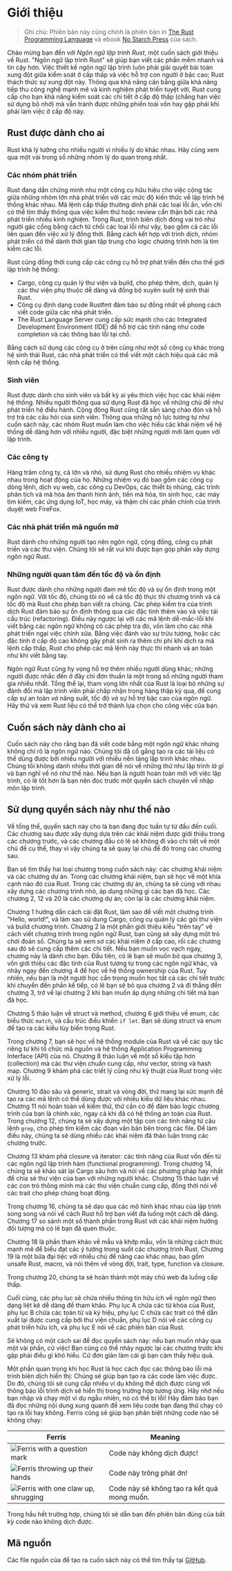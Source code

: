 # Giới thiệu

> Ghi chú: Phiên bản này cũng chính là phiên bản in [The Rust Programming
> Language][nsprust] và ebook [No Starch
> Press][nsp] của sách.

[nsprust]: https://nostarch.com/rust
[nsp]: https://nostarch.com/

Chào mừng bạn đến với *Ngôn ngữ lập trình Rust*, một cuốn sách giới thiệu về Rust.
"Ngôn ngữ lập trình Rust" sẽ giúp bạn viết các phần mềm nhanh và tin cậy hơn.
Việc thiết kế ngôn ngữ lập trình luôn phải giải quyết bài toán xung đột giữa
kiểm soát ở cấp thấp và việc hỗ trợ con người ở bậc cao; Rust thách thức sự xung đột
này. Thông qua khả năng cân bằng giữa khả năng tiếp thu công nghệ mạnh mẽ và kinh nghiệm
phát triển tuyệt vời, Rust cung cấp cho bạn khả năng kiểm soát các chi tiết ở cấp độ 
thấp (chẳng hạn việc sử dụng bộ nhớ) mà vẫn tránh được những phiền toái vốn hay gặp phải
khi phải làm việc ở cấp độ này.

## Rust được dành cho ai

Rust khá lý tưởng cho nhiều người vì nhiều lý do khác nhau. Hãy cũng xem qua một 
vài trong số những nhóm lý do quan trọng nhất.

### Các nhóm phát triển

Rust đang dần chứng minh như một công cụ hữu hiệu cho việc cộng tác giữa những nhóm 
lớn nhà phát triển với các mức độ kiến thức về lập trình hệ thống khác nhau. Mã lệnh cấp thấp
thường dính phải các loại lỗi ẩn, vốn chỉ có thể tìm thấy thông qua việc kiểm thử 
hoặc review cẩn thận bởi các nhà phát triển nhiều kinh nghiệm. Trong Rust, trình biên
dịch đóng vai trò như người gác cổng bằng cách từ chối các loại lỗi như vậy, bao gồm
cả các lỗi liên quan đến việc xử lý đồng thời. Bằng cách kết hợp với trình dịch, nhóm
phát triển có thể dành thời gian tập trung cho logic chương trình hơn là tìm kiếm
các lỗi.

Rust cũng đồng thời cung cấp các công cụ hỗ trợ phát triển đến cho thế giới lập trình hệ thống:

* Cargo, công cụ quản lý thư viện và build, cho phép thêm, dịch, quản lý 
các thư viện phụ thuộc dễ dàng và đồng bộ xuyên suốt hệ sinh thái Rust.
* Công cụ định dạng code Rustfmt đảm bảo sự đồng nhất về phong cách viết code giữa các nhà phát triển.
* The Rust Language Server cung cấp sức mạnh cho các Integrated Development Environment (IDE) để 
hỗ trợ các tính năng như code completion và các thông báo lỗi tại chỗ.

Bằng cách sử dụng các công cụ ở trên cũng như một số công cụ khác trong hệ sinh thái
Rust, các nhà phát triển có thể viết một cách hiệu quả các mã lệnh cấp hệ thống.

### Sinh viên

Rust được dành cho sinh viên và bất kỳ ai yêu thích việc học các khái niệm 
hệ thống. Nhiều người thông qua sử dụng Rust đã học về những chủ đề như phát
triển hệ điều hành. Cộng đông Rust cũng rất sẵn sàng chào đón và hỗ trợ trả 
các câu hỏi của sinh viên. Thông qua những nỗ lực tương tự như cuốn sách này,
các nhóm Rust muốn làm cho việc hiểu các khái niệm về hệ thống dễ dàng hơn với 
nhiều người, đặc biệt những người mới làm quen với lập trình.

### Các công ty

Hàng trăm công ty, cả lớn và nhỏ, sử dụng Rust cho nhiều nhiệm vụ khác nhau trong 
hoạt động của họ. Những nhiệm vụ đó bao gồm các công cụ dòng lệnh, dịch vụ web, 
các công cụ DevOps, các thiết bị nhúng, các trình phân tích và mã hóa âm thanh 
hình ảnh, tiền mã hóa, tin sinh học, các máy tìm kiếm, các ứng dụng IoT, học máy, 
và thậm chí các phần chính của trình duyệt web FireFox.

### Các nhà phát triển mã nguồn mở

Rust dành cho những người tạo nên ngôn ngữ, cộng đồng, công cụ phát triển
và các thư viện. Chúng tôi sẽ rất vui khi được bạn góp phần xây dựng ngôn ngữ Rust.

### Những người quan tâm đến tốc độ và ổn định

Rust được dành cho những người đam mê tốc độ và sự ổn định trong một ngôn ngữ. Với
tốc độ, chúng tôi nó về cả tốc độ thực thi chương trình và cả 
tốc độ mà Rust cho phép bạn viết ra chúng. Các phép kiểm tra của trình dịch Rust đảm
bảo sự ổn định thông qua các đặc tính thêm vào và việc tái cấu trúc (refactoring). 
Điều này ngược lại với các mã lệnh dễ-mắc-lỗi khi viết bằng các ngôn ngữ không có 
các phép tra đó, vốn làm cho các nhà phát triển ngại việc chỉnh sửa. Bằng việc đánh 
vào sự trừu tượng, hoặc các đặc tính ở cấp độ cao không gây phát sinh ra thêm chi phí 
khi dịch ra mã lệnh cấp thấp, Rust cho phép các mã lệnh này thực thi nhanh và an toàn 
như khi viết bằng tay. 

Ngôn ngữ Rust cũng hy vọng hỗ trợ thêm nhiều người dùng khác; những người được nhắc
đến ở đây chỉ đơn thuần là một trong số những người tham gia nhiều nhất. Tổng thể
lại, tham vọng lớn nhất của Rust là loại bỏ những sự đánh đổi mà lập trình viên phải
chấp nhận trong hàng thập kỷ qua, để cung cấp sự an toàn *và* năng suất, tốc 
độ *và* sự hỗ trợ bậc cao của ngôn ngữ. Hãy thử và xem Rust liệu có thể trở thành 
lựa chọn cho công việc của bạn.

## Cuốn sách này dành cho ai

Cuốn sách này cho rằng bạn đã viết code bằng một ngôn ngữ khác nhưng không chỉ 
rõ là ngôn ngữ nào. Chúng tôi đã cố gắng tạo ra các tài liệu có thể dùng được 
bởi nhiều người với nhiều nền tảng lập trình khác nhau. Chúng tôi không dành nhiều
thời gian để nói về những thứ như lập trình *là gì* và bạn nghĩ về nó như thế nào.
Nếu bạn là người hoàn toàn mới với việc lập trình, có lẽ tốt hơn là bạn nên đọc 
trước một quyển sách chuyên về nhập môn lập trình.

## Sử dụng quyển sách này như thế nào

Về tổng thể, quyển sách này cho là bạn đang đọc tuần tự từ đầu đến cuối. Các chương
sau được xây dựng dựa trên các khái niệm được giới thiệu trong các chương trước,
và các chương đầu có lẽ sẽ không đi vào chi tiết về một chủ đề cụ thể, thay vì vậy
chúng ta sẽ quay lại chủ đề đó trong các chương sau.

Bạn sẽ tìm thấy hai loại chương trong cuốn sách này: các chương khái niệm và các chương
dự án. Trong các chương khái niệm, bạn sẽ học về một khía cạnh nào đó của Rust. Trong 
các chương dự án, chúng ta sẽ cùng với nhau xây dựng các chương trình nhỏ, áp dụng 
những gì các bạn đã học. Các chương 2, 12 và 20 là các chương dự án; còn lại là các
chương khái niệm.

Chương 1 hướng dẫn cách cài đặt Rust, làm sao để viết một chương trình "Hello, world!",
và làm sao sử dung Cargo, công cụ quản lý các gói thư viện và build chương trình. 
Chương 2 là một phần giới thiệu kiểu "trên tay" về cách viết chương trình trong 
ngôn ngữ Rust, bạn cũng sẽ xây dựng một trò chơi đoán số. Chúng ta sẽ xem sơ
các khái niệm ở cấp cao, rồi các chương sau đó sẽ cung cấp thêm các chi tiết. Nếu
bạn muốn vọc vạch ngay, chương này là dành cho bạn. Đầu tiên, có lẽ bạn sẽ muốn 
bỏ qua chương 3, vốn giới thiệu các đặc tính của Rust tương tự trong các ngôn
ngữ khác, và nhảy ngay đến chương 4 để học về hệ thống ownership của Rust. Tuy nhiên,
nếu bạn là một người học cẩn trọng muốn học tất cả các chi tiết trước khi chuyển đến
phần kế tiếp, có lẽ bạn sẽ bỏ qua chương 2 và đi thẳng đến chương 3, trở về lại chương 2
khi bạn muốn áp dụng những chi  tiết mà bạn đã học.

Chương 5 thảo luận về struct và method, chương 6 giới thiệu về enum, các biểu thức `match`,
và cấu trúc điều khiển `if let`. Bạn sẽ dùng struct và enum để tạo ra các kiểu tùy biến
trong Rust.

Trong chương 7, bạn sẽ học về hệ thống module của Rust và về các quy tắc riêng tư
khi tổ chức mã nguồn và hệ thống Application Programming Interface (API) của nó.
Chương 8 thảo luận về một số kiểu tập hơn (collection) mà các thư viện chuẩn cung
cấp, như vector, string và hash map. Chương 9 khám phá các triết lý cũng như kỹ thuật của
Rust trong việc xử lý lỗi. 

Chương 10 đào sâu và generic, strait và vòng đời, thứ mang lại sức mạnh để tạo 
ra các mã lệnh có thể dùng được với nhiều kiểu dữ liệu khác nhau. Chương 11 nói hoàn toàn 
về kiểm thử, thứ cần có để đảm bảo logic chương trình của bạn là chính xác, ngay cả khi 
đã có hệ thống an toàn của Rust. Trong chương 12, chúng ta sẽ xây dựng một tập con các 
tính năng từ câu lệnh `grep`, cho phép tìm kiếm các đoạn văn bản bên trong các file.
Để làm điều này, chúng ta sẽ dùng nhiều các khái niệm đã thảo luận trong các chương trước.

Chương 13 khám phá closure và iterator: các tính năng của Rust vốn đến từ các ngôn
ngữ lập trình hàm (functional programming). Trong chương 14, chúng ta sẽ khảo sát lại
Cargo sâu hơn và nói về các phương pháp hay nhất để chia sẻ thư viện của bạn với những người 
khác. Chương 15 thảo luận về các con trỏ thông minh mà các thư viện chuẩn cung cấp, đồng thời
nói về các trait cho phép chúng hoạt động.

Trong chương 16, chúng ta sẽ dạo qua các mô hình khác nhau của lập trình song song và nói 
về cách Rust hỗ trợ bạn viết đa luồng một cách dễ dàng. Chương 17 so sánh một số thành phần trong 
Rust với các khái niệm hướng đối tượng mà có lẽ bạn đã quen thuộc.

Chương 18 là phần tham khảo về mẫu và khớp mẫu, vốn là những cách thức mạnh mẽ để
biểu đạt các ý tưởng trong suốt các chương trình Rust. Chương 19 là một bữa đại tiệc với
nhiều chủ đề nâng cao khác nhau, bao gồm unsafe Rust, macro, và nói thêm về vòng đời, trait,
type, function và closure.

Trong chương 20, chúng ta sẽ hoàn thành một máy chủ web đa luồng cấp thấp.

Cuối cùng, các phụ lục sẽ chứa nhiều thông tin hữu ích về ngôn ngữ theo dạng liệt kê dễ dàng để
tham khảo. Phụ lục A chứa các từ khóa của Rust, phụ lục B chứa các toán từ và ký hiệu, phụ lục C 
chứa các trait có thể dẫn xuất lại được cung cấp bởi thư viện chuẩn, phụ lục D nói về các công cụ
phát triển hữu ích, và phụ lục E nói về các phiên bản của Rust.

Sẽ không có một cách sai để đọc quyển sách này: nếu bạn muốn nhảy qua một vài phần, cứ việc! Bạn 
cũng có thể nhảy ngược lại các chương trước khi gặp phải điều gì khó hiểu. Cứ đơn giản làm cái 
gì bạn cảm thấy hiệu quả.

<span id="ferris"></span>

Một phần quan trọng khi học Rust là học cách đọc các thông báo lỗi mà trình biên dịch hiển thị: 
Chúng sẽ giúp bạn tạo ra các code làm việc được. Do đó, chúng tôi sẽ cung cấp nhiều ví dụ không
thể dịch được cùng với thông báo lỗi trình dịch sẽ hiển thị trong trường hợp tương ứng. Hãy nhớ 
nếu bạn nhập và chạy một ví dụ ngẫu nhiên, nó có thể bị lỗi! Hãy đảm bảo bạn đã đọc những nội dung 
xung quanh để xem liệu code bạn đang thử chạy có tạo ra lỗi hay không. Ferris cũng sẽ giúp bạn phân 
biệt những code nào sẽ không chạy:

| Ferris                                                                                                           | Meaning                                          |
|------------------------------------------------------------------------------------------------------------------|--------------------------------------------------|
| <img src="img/ferris/does_not_compile.svg" class="ferris-explain" alt="Ferris with a question mark"/>            | Code này không dịch được!                        |
| <img src="img/ferris/panics.svg" class="ferris-explain" alt="Ferris throwing up their hands"/>                   | Code này trông phát ớn!                          |
| <img src="img/ferris/not_desired_behavior.svg" class="ferris-explain" alt="Ferris with one claw up, shrugging"/> | Code này sẽ không tạo ra kết quả mong muốn.      |

Trong hầu hết trường hợp, chúng tôi sẽ dẫn bạn đến phiên bản đúng của bất kỳ code nào không dịch được.

## Mã nguồn

Các file nguồn của để tạo ra cuốn sách này có thể tìm thấy tại
[GitHub][book].

[book]: https://github.com/rust-lang/book/tree/main/src
